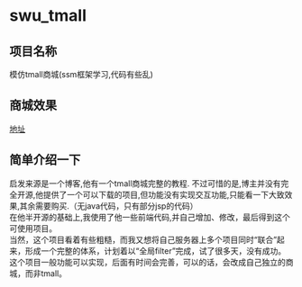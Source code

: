 # swu_tmall
## 项目名称
模仿tmall商城(ssm框架学习,代码有些乱)

## 商城效果
[地址](http://47.106.32.3:8080)

## 简单介绍一下
启发来源是一个博客,他有一个tmall商城完整的教程.
不过可惜的是,博主并没有完全开源,他提供了一个可以下载的项目,但功能没有实现交互功能,只能看一下大致效果,其余需要购买.（无java代码，只有部分jsp的代码）  
在他半开源的基础上,我使用了他一些前端代码,并自己增加、修改，最后得到这个可使用项目。  
当然，这个项目看着有些粗糙，而我又想将自己服务器上多个项目同时“联合”起来，形成一个完整的体系，计划着以“全局filter”完成，试了很多天，没有成功。  
这个项目一般功能可以实现，后面有时间会完善，可以的话，会改成自己独立的商城，而非tmall。